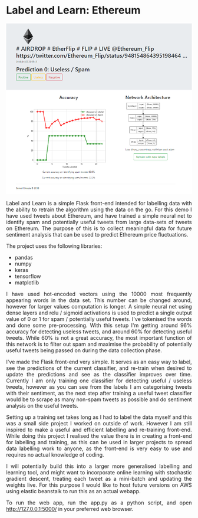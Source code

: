 # Label and Learn: Ethereum

![Screen-shot](screen-shot.png)

<div style="text-align: justify">

Label and Learn is a simple Flask front-end intended for labelling data with the ability to retrain the algorithm using the data on the go. For this demo I have used tweets about Ethereum, and have trained a simple neural net to identify spam and potentially useful tweets from large data-sets of tweets on Ethereum. The purpose of this is to collect meaningful data for future sentiment analysis that can be used to predict Ethereum price fluctuations.

The project uses the following libraries:
- pandas
- numpy
- keras
- tensorflow
- matplotlib

I have used hot-encoded vectors using the 10000 most frequently appearing words in the data set. This number can be changed around, however for larger values computation is longer. A simple neural net using dense layers and relu / sigmoid activations is used to predict a single output value of 0 or 1 for spam / potentially useful tweets. I've tokenised the words and done some pre-processing. With this setup I'm getting around 96% accuracy for detecting useless tweets, and around 60% for detecting useful tweets. While 60% is not a great accuracy, the most important function of this network is to filter out spam and maximise the probability of potentially useful tweets being passed on during the data collection phase. 

I've made the Flask front-end very simple. It serves as an easy way to label, see the predictions of the current classifier, and re-train when desired to update the predictions and see as the classifier improves over time. Currently I am only training one classifier for detecting useful / useless tweets, however as you can see from the labels I am categorising tweets with their sentiment, as the next step after training a useful tweet classifier would be to scrape as many non-spam tweets as possible and do sentiment analysis on the useful tweets.

Setting up a training set takes long as I had to label the data myself and this was a small side project I worked on outside of work. However I am still inspired to make a useful and efficient labelling and re-training front-end. While doing this project I realised the value there is in creating a front-end for labelling and training, as this can be used in larger projects to spread data labelling work to anyone, as the front-end is very easy to use and requires no actual knowledge of coding.

I will potentially build this into a larger more generalised labelling and learning tool, and might want to incorporate online learning with stochastic gradient descent, treating each tweet as a mini-batch and updating the weights live. For this purpose I would like to host future versions on AWS using elastic beanstalk to run this as an actual webapp. 

To run the web app, run the app.py as a python script, and open http://127.0.0.1:5000/ in your preferred web browser.

</div>

